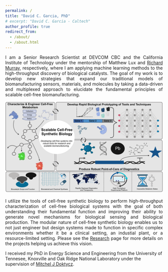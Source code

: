 ```yaml
---
permalink: /
title: "David C. Garcia, PhD"
# excerpt: "David C. Garcia - Caltech"
author_profile: true
redirect_from: 
  - /about/
  - /about.html
---
```

<p style="text-align: justify;">
I am a Senior Research Scientist at DEVCOM CBC and the California Institute of Technology under the mentorship of Matthew Lux and <a href="https://murray.cds.caltech.edu/Main_Page">Richard Murray</a>, respectively, where I am applying machine learning methods to the high-throughput discovery of biological catalysts. The goal of my work is to develop new strategies that expand our traditional models of biomanufacturing sensors, materials, and molecules by taking a data-driven and multiplexed approach to elucidate the fundamental principles of scalable cell-free biomanufacturing.
</p>

<p align='center'>
<img src='/images/Laboratory_Vision.png' width='900'>
</p>

<p style="text-align: justify;">
I utilize the tools of cell-free synthetic biology to perform high-throughput characterization of cell-free biological systems with the goal of both understanding their fundamental function and improving their ability to generate novel mechanisms for biological sensing and biological production. The modular nature of cell-free synthetic biology enables us to not just engineer but design systems made to function in specific complex environments whether it be a clinical setting, an industial plant, or a resource-limited setting. Please see the <a href="https://david-c-garcia.github.io//research/">Research</a> page for more details on the projects helping us achieve this vision.  
</p>

I received my PhD in Energy Science and Engineering from the University of Tennesee, Knoxville and Oak Ridge National Laboratory under the supervision of [Mitchel J Doktycz](https://www.ornl.gov/staff-profile/mitchel-j-doktycz). 

